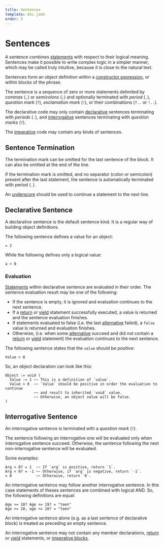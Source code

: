 ```yaml
---
title: Sentences
template: doc.jade
order: 5
---
```


Sentences
=========
<!--
Copyright (C) 2010-2014 Ruslan Lopatin.
Permission is granted to copy, distribute and/or modify this document
under the terms of the GNU Free Documentation License, Version 1.3
or any later version published by the Free Software Foundation;
with no Invariant Sections, no Front-Cover Texts, and no Back-Cover Texts.
A copy of the license is included in the section entitled "GNU
Free Documentation License".
-->

A sentence combines [statements](statements.html) with respect to their logical
meaning. Sentences make it possible to write complex logic in a simpler
manner, which may be called truly intuitive, because it is close to the natural
text.

Sentences form an object definition within a
[constructor expression](../objects/creation.html#constructor-expression), or
within blocks of the phrase.

The sentence is a sequence of zero or more statements delimited by
_commas_ (`,`) or _semicolons_ (`;`) and optionally terminated with
_period_ (`.`), _question mark_ (`?`), _exclamation mark_ (`!`),
or their combinations (`?..` or `!..`).

The declarative code may only contain [declarative](#declarative-sentence)
sentences terminating with _periods_ (`.`),
and [interrogative](#interrogative-sentence) sentences terminating with
_question marks_ (`?`).

The [imperative](imperatives.html) code may contain any kinds of sentences.


Sentence Termination
--------------------

The termination mark can be omitted for the last sentence of the block.
It can also be omitted at the end of the line.

If the termination mark is omitted, and no separator (colon or semicolon)
present after the last statement, the sentence is automatically terminated
with period (`.`).

An [underscore](../syntax/underscore.html) should be used to continue a
statement to the next line.


Declarative Sentence
--------------------

A declarative sentence is the default sentence kind. It is a regular way of
building object definitions.

The following sentence defines a value for an object:
```o42a
= 2
```

While the following defines only a logical value:
```o42a
a > 0
```

### Evaluation

[Statements](statements.html) within declarative sentence are evaluated in their
order. The sentence evaluation result may be one of the following:

* If the sentence is empty, it is ignored and evaluation continues to the next
  sentence.
* If a [return][] or [yield][] statement successfully executed, a value is
  returned and the sentence evaluation finishes.
* If statements evaluated to false (i.e. the last [alternative][] failed),
  a `false` value is returned and evaluation finishes.
* Otherwise, (i.e. when some [alternative][] succeed and did not contain a
  [return][] or [yield][] statement) the evaluation continues to the next
  sentence.

The following sentence states that the `value` should be positive:
```o42a
Value > 0
```

So, an object declaration can look like this:
```o42a
Object := void (
  Value := 1 ~~ This is a definition of `value`.
  Value > 0  ~~ `Value` should be positive in order the evaluation to continue
             ~~ and result to inherited `void` value.
             ~~ Otherwise, an object value will be false.
)
```


Interrogative Sentence
----------------------

An interrogative sentence is terminated with a _question mark_ (`?`).

The sentence following an interrogative one will be evaluated only when
interrogative sentence succeed. Otherwise, the sentence following the next
non-interrogative sentence will be evaluated.

Some examples:
```o42a
Arg > 0? = 1  ~~ If `arg` is positive, return `1`.
Arg < 0? = -1 ~~ Otherwise, if `arg` is negative, return `-1`.
= 0           ~~ Otherwise, return `0`.
```

An interrogative sentence may follow another interrogative sentence.
In this case statements of theses sentences are combined with logical AND.
So, the following definitions are equal:
```o42a
Age >= 10? Age <= 19? = "teen" 
Age >= 10, age <= 10? = "teen"
```

An interrogative sentence alone (e.g. as a last sentence of declarative block)
is treated as preceding an empty sentence.

An interrogative sentence may not contain any member declarations,
[return][] or [yield][] statements, or [imperative blocks](imperatives.html).

[return]: ../objects/definition.html#return
[yield]: ../objects/definition.html#yield
[alternative]: statements.html#alternatives
